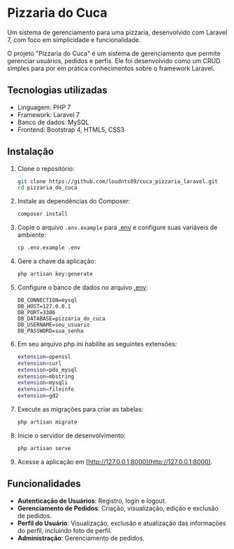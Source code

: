 # Pizzaria do Cuca

Um sistema de gerenciamento para uma pizzaria, desenvolvido com Laravel 7, com foco em simplicidade e funcionalidade.

O projeto "Pizzaria do Cuca" é um sistema de gerenciamento que permite gerenciar usuários, pedidos e perfis. Ele foi desenvolvido como um CRUD simples para por em prática conhecimentos sobre o framework Laravel.

## Tecnologias utilizadas

- Linguagem: PHP 7
- Framework: Laravel 7
- Banco de dados: MySQL
- Frontend: Bootstrap 4, HTML5, CSS3

## Instalação

1. Clone o repositório:

    ```sh
    git clone https://github.com/loudnts09/cuca_pizzaria_laravel.git
    cd pizzaria_do_cuca
    ```

2. Instale as dependências do Composer:

    ```sh
    composer install
    ```

3. Copie o arquivo `.env.example` para [.env](http://_vscodecontentref_/1) e configure suas variáveis de ambiente:

    ```sh
    cp .env.example .env
    ```

4. Gere a chave da aplicação:

    ```sh
    php artisan key:generate
    ```

5. Configure o banco de dados no arquivo [.env](http://_vscodecontentref_/2):

    ```env
    DB_CONNECTION=mysql
    DB_HOST=127.0.0.1
    DB_PORT=3306
    DB_DATABASE=pizzaria_do_cuca
    DB_USERNAME=seu_usuario
    DB_PASSWORD=sua_senha
    ```

6. Em seu arquivo php.ini habilite as seguintes extensões:

    ```sh
    extension=openssl
    extension=curl
    extension=pdo_mysql
    extension=mbstring
    extension=mysqli
    extension=fileinfo
    extension=gd2
    ```

7. Execute as migrações para criar as tabelas:

    ```sh
    php artisan migrate
    ```

8. Inicie o servidor de desenvolvimento:

    ```sh
    php artisan serve
    ```

9. Acesse a aplicação em [http://127.0.0.1:8000](http://127.0.0.1:8000).

## Funcionalidades

- **Autenticação de Usuários**: Registro, login e logout.
- **Gerenciamento de Pedidos**: Criação, visualização, edição e exclusão de pedidos.
- **Perfil do Usuário**: Visualização, exclusão e atualização das informações do perfil, incluindo foto de perfil.
- **Administração**: Gerenciamento de pedidos.

